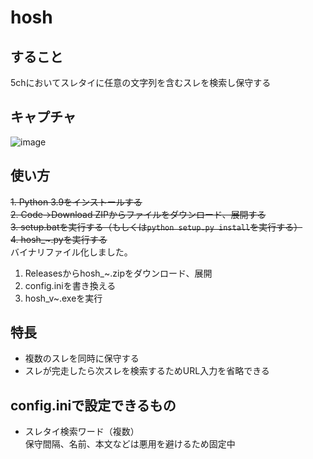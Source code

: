 # hosh
## すること
5chにおいてスレタイに任意の文字列を含むスレを検索し保守する
## キャプチャ
![image](https://user-images.githubusercontent.com/49256667/97784682-9ec26c00-1be3-11eb-97fa-aa248248933b.png)
## 使い方
~~1. Python 3.9をインストールする~~  
~~2. Code→Download ZIPからファイルをダウンロード、展開する~~  
~~3. setup.batを実行する（もしくは`python setup.py install`を実行する）~~  
~~4. hosh_~.pyを実行する~~    
バイナリファイル化しました。
1. Releasesからhosh_~.zipをダウンロード、展開
2. config.iniを書き換える
3. hosh_v~.exeを実行
## 特長
* 複数のスレを同時に保守する
* スレが完走したら次スレを検索するためURL入力を省略できる
## config.iniで設定できるもの
* スレタイ検索ワード（複数）    
保守間隔、名前、本文などは悪用を避けるため固定中

